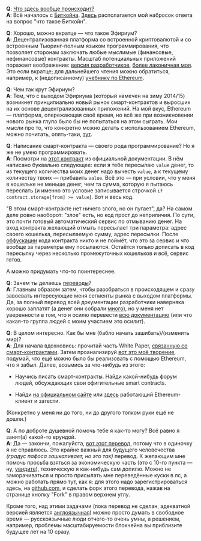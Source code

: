 **Q**: [Что здесь вообще происходит?](http://lurkmore.to/%D0%AF_%D0%BD%D0%B8%D1%85%D1%83%D1%8F_%D0%BD%D0%B5_%D0%BF%D0%BE%D0%BD%D1%8F%D0%BB) <br>
**A**: Всё началось с [Биткойна](http://lurkmore.to/Bitcoin). [Здесь](https://github.com/snordenstorm/wiki/wiki/%D0%92%D0%B2%D0%B5%D0%B4%D0%B5%D0%BD%D0%B8%D0%B5-%D0%B2-%D0%BA%D1%80%D0%B8%D0%BF%D1%82%D0%BE%D0%B2%D0%B0%D0%BB%D1%8E%D1%82%D1%8B) располагается мой набросок ответа на вопрос "что такое Биткойн".

**Q**: Хорошо, можно вкратце — что такое Эфириум? <br>
**A**: Децентрализованная платформа со встроенной криптовалютой и со встроенным Тьюринг-полным языком программирования, что позволяет сторонам заключать любые мыслимые (финансовые, нефинансовые) контракты. Масштаб потенциальных приложений поражает воображение: [версия разработчиков](https://github.com/snordenstorm/wiki/wiki/%5BRussian%5D-White-Paper#%D0%9F%D1%80%D0%B8%D0%BB%D0%BE%D0%B6%D0%B5%D0%BD%D0%B8%D1%8F), [более лаконичная моя](https://github.com/snordenstorm/wiki/wiki/%D0%9E%D1%80%D0%B3%D0%B0%D0%BD%D0%B0%D0%B9%D0%B7%D0%B5%D1%80). Это если вкратце; для дальнейшего чтения можно обратиться, например, к (недописанному) [учебнику по Ethereum](https://github.com/snordenstorm/wiki/wiki/%D0%AD%D0%BA%D1%81%D0%BF%D1%80%D0%B5%D1%81%D1%81-%D1%83%D1%87%D0%B5%D0%B1%D0%BD%D0%B8%D0%BA-%D0%BF%D0%BE-Ethereum).

**Q**: Чем так крут Эфириум? <br>
**A**: Тем, что с выходом Эфириума (который намечен на зиму 2014/15) возникнет принципиально новый рынок смарт-контрактов и выросших на их основе децентрализованных приложений. На мой вкус, Ethereum — платформа, опережающая своё время, но всё же при возникновении нового рынка глупо было бы не попытаться на этом сыграть. Мои мысли про то, что конкретно можно делать с использованием Ethereum, можно почитать, опять-таки, [тут](https://github.com/snordenstorm/wiki/wiki/%D0%9E%D1%80%D0%B3%D0%B0%D0%BD%D0%B0%D0%B9%D0%B7%D0%B5%D1%80).

**Q**: Написание смарт-контракта — своего рода программирование? Но я же не умею программировать. <br>
**A**: Посмотри на [этот контракт](https://github.com/snordenstorm/wiki/wiki/%5BRussian%5D-White-Paper#%D0%A1%D0%B8%D1%81%D1%82%D0%B5%D0%BC%D0%B0-%D0%B6%D0%B5%D1%82%D0%BE%D0%BD%D0%BE%D0%B2) из официальной документации. В нём написано буквально следующее: если я тебе пересылаю `value` денег, то из текущего количества моих денег надо вычесть `value`, а к текущему количеству твоих — прибавить `value`. Всё это — при условии, что у меня в кошельке не меньше денег, чем та сумма, которую я пытаюсь переслать (и именно это условие записывается строчкой `if contract.storage[from] >= value`). Вот и весь код.

"В этом смарт-контракте нет ничего злого, но он пугает", да? На самом деле ровно наоборот: "злое" есть, но код прост до неприличия. По сути, это почти готовый автоматический сервис по отмыванию денег. На вход контракта желающий отмыть пересылает три параметра: адрес своего кошелька, пересылаемую сумму, адрес пересылки. После [обфускации](https://ru.wikipedia.org/wiki/%D0%9E%D0%B1%D1%84%D1%83%D1%81%D0%BA%D0%B0%D1%86%D0%B8%D1%8F) кода контракта никто и не поймёт, что это за сервис и что вообще за параметры ему посылаются. Остаётся только дописать в код пересылку через несколько промежуточных кошельков и всё, сервис готов.

А можно придумать что-то поинтереснее.

**Q**: Зачем ты делаешь [переводы](https://github.com/snordenstorm/wiki/wiki/%5BRussian%5D-Ethereum-TOC)? <br>
**A**: Главным образом затем, чтобы разобраться в происходящем и сразу завоевать интересующие меня сегменты рынка с выходом платформы. Да, за полный перевод всей документации разработчики наверняка хорошо заплатят (а денег они собрали [много](https://blockchain.info/address/36PrZ1KHYMpqSyAQXSG8VwbUiq2EogxLo2)), но у меня нет уверенности в том, что я осилю перевести [всю документацию](https://github.com/ethereum/wiki/wiki) (или что какая-то группа людей с моим участием это осилит).

**Q**: В целом интересно. Как бы мне (бабло начать зашибать)/(изменить мир)? <br>
**A**: Для начала вдохновись: прочитай часть White Paper, [связанную со смарт-контрактами](https://github.com/snordenstorm/wiki/wiki/%5BRussian%5D-White-Paper#%D0%A1%D0%BE%D0%BE%D0%B1%D1%89%D0%B5%D0%BD%D0%B8%D1%8F-%D0%B8-%D1%82%D1%80%D0%B0%D0%BD%D0%B7%D0%B0%D0%BA%D1%86%D0%B8%D0%B8). Затем проанализируй [вот это моё творение](https://github.com/snordenstorm/wiki/wiki/%D0%9E%D1%80%D0%B3%D0%B0%D0%BD%D0%B0%D0%B9%D0%B7%D0%B5%D1%80), подумай, что ещё можно было бы реализовать с помощью Ethereum, что я забыл. Далее, возьмись за что-нибудь из этого:

* Научись писать смарт-контракты. Найди какой-нибудь форум людей, обсуждающих свои офигительные smart contracts. 

* Найди [на официальном сайте](http://ethereum.org/) или [здесь](https://github.com/ethereum/wiki/wiki) работающий Ethereum-клиент и затести. 

(Конкретно у меня ни до того, ни до другого толком руки ещё не дошли.)

**Q**: А по доброте душевной помочь тебе я как-то могу? Всё равно я занят(а) какой-то ерундой. <br>
**A**: Да — закончи, пожалуйста, [вот этот перевод](https://github.com/snordenstorm/wiki/wiki/%5BRussian%5D-Open-Problems), потому что в одиночку я не справлюсь. Это крайне важный для будущего человечества *(градус пафоса зашкаливает, но это так)* перевод. К желающим мне помочь просьба взяться за экономическую часть (это с 10-го пункта — ну, [увидите](https://github.com/ethereum/wiki/wiki/Problems#economics)), техническую я как-нибудь сам допилю. Можно не заморачиваться и просто присылать мне переведённые куски в лс, а можно работать прямо тут, как я: для этого надо зарегистрироваться здесь, на [github.com](https://github.com/), и сделать форк этого перевода, нажав на странице кнопку "Fork" в правом верхнем углу. 

Кроме того, над этими задачами (пока перевод не сделан, адекватной версией является [англоязычная](https://github.com/ethereum/wiki/wiki/Problems)) можно просто думать в свободное время — русскоязычные люди отчего-то очень умны, а решением, например, проблемы масштабируемости блокчейна вы приблизите будущее лет на 10 сразу. 